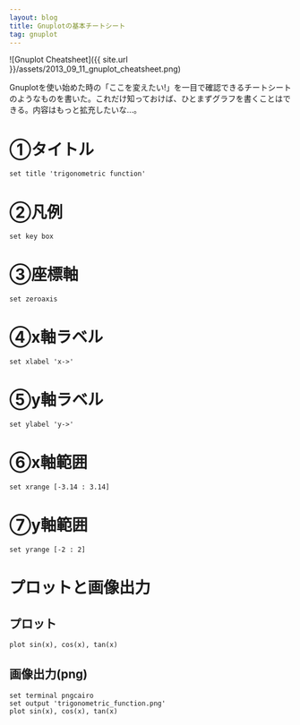 ```yaml
---
layout: blog
title: Gnuplotの基本チートシート
tag: gnuplot
---
```




![Gnuplot Cheatsheet]({{ site.url }}/assets/2013_09_11_gnuplot_cheatsheet.png)

Gnuplotを使い始めた時の「ここを変えたい!」を一目で確認できるチートシートのようなものを書いた。これだけ知っておけば、ひとまずグラフを書くことはできる。内容はもっと拡充したいな…。

# ①タイトル

    set title 'trigonometric function'

# ②凡例

    set key box

# ③座標軸

    set zeroaxis

# ④x軸ラベル

    set xlabel 'x->'

# ⑤y軸ラベル

    set ylabel 'y->'

# ⑥x軸範囲

    set xrange [-3.14 : 3.14]

# ⑦y軸範囲

    set yrange [-2 : 2]

# プロットと画像出力

## プロット

    plot sin(x), cos(x), tan(x)

## 画像出力(png)

    set terminal pngcairo
    set output 'trigonometric_function.png'
    plot sin(x), cos(x), tan(x)
